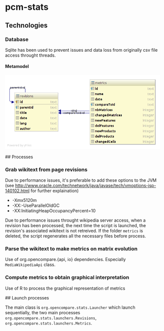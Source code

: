 # pcm-stats

## Technologies

### Database

Sqlite has been used to prevent issues and data loss from originally csv file access throught threads.

#### Metamodel

![iDatabase metamodel](db-diagram.png)

## Processes

### Grab wikitext from page revisions

Due to performance issues, it's preferable to add these options to the JVM (see http://www.oracle.com/technetwork/java/javase/tech/vmoptions-jsp-140102.html for further explaination)
 - -Xmx5120m
 - -XX:-UseParallelOldGC
 - -XX:InitiatingHeapOccupancyPercent=10
 
Due to performance issues throught wikipedia server access, when a revision has been processed, the next time the script is launched, the revision's associated wikitext is not retreived.
If the folder `metrics` is deleted, the script regenerates all the necessary files before process.

### Parse the wikitext to make metrics on matrix evolution

Use of org.opencompare.{api, io} dependencies. Especially `MediaWikipediaApi` class.

### Compute metrics to obtain graphical interpretation

Use of R to process the graphical representation of metrics

## Launch processes

The main class is `org.opencompare.stats.Launcher` which launch sequentially, the two main processes `org.opencompare.stats.launchers.Revisions`, `org.opencompare.stats.launchers.Metrics`.